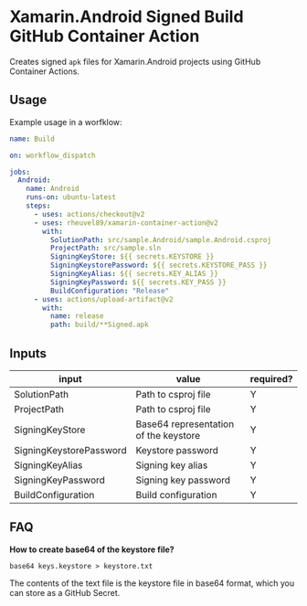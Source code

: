# Xamarin.Android Signed Build GitHub Container Action

Creates signed `apk` files for Xamarin.Android projects using GitHub Container Actions.

## Usage

Example usage in a worfklow:

```yaml
name: Build

on: workflow_dispatch

jobs:
  Android:
    name: Android
    runs-on: ubuntu-latest
    steps:
      - uses: actions/checkout@v2
      - uses: rheuvel89/xamarin-container-action@v2
        with:
          SolutionPath: src/sample.Android/sample.Android.csproj
          ProjectPath: src/sample.sln
          SigningKeyStore: ${{ secrets.KEYSTORE }}
          SigningKeystorePassword: ${{ secrets.KEYSTORE_PASS }}
          SigningKeyAlias: ${{ secrets.KEY_ALIAS }}
          SigningKeyPassword: ${{ secrets.KEY_PASS }}
          BuildConfiguration: "Release"
      - uses: actions/upload-artifact@v2
        with:
          name: release
          path: build/**Signed.apk
```

## Inputs

| input                   | value                                                                           | required? |
| ----------------------- | ------------------------------------------------------------------------------- | --------- |
| SolutionPath            | Path to csproj file                                                             | Y         |
| ProjectPath             | Path to csproj file                                                             | Y         |
| SigningKeyStore         | Base64 representation of the keystore                                           | Y         |
| SigningKeystorePassword | Keystore password                                                               | Y         |
| SigningKeyAlias         | Signing key alias                                                               | Y         |
| SigningKeyPassword      | Signing key password                                                            | Y         |
| BuildConfiguration      | Build configuration                                                             | Y         |

## FAQ

**How to create base64 of the keystore file?**

`base64 keys.keystore > keystore.txt`

The contents of the text file is the keystore file in base64 format, which you can store as a GitHub Secret.
